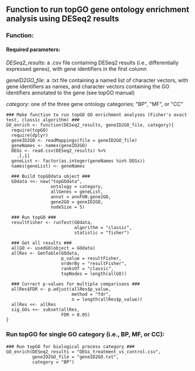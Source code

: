 ## Function to run topGO gene ontology enrichment analysis using DESeq2 results

### Function:

#### Required parameters:

*DESeq2_results*: a .csv file containing DESeq2 results (i.e., differentially expressed genes), with gene identifiers in the first column

*geneID2GO_file*: a .txt file containing a named list of character vectors, with gene identifiers as names, and character vectors containing the GO identifiers annotated to the gene (see topGO manual)

*category*: one of the three gene ontology categories; "BP", "MF", or "CC"

```
### Make function to run topGO GO enrichment analyses (Fisher's exact test, classic algorithm) ###
GO_enrich <- function(DESeq2_results, geneID2GO_file, category){
  require(topGO)
  require(dplyr)
  geneID2GO <- readMappings(file = geneID2GO_file) 
  geneNames <- names(geneID2GO)
  DEGs <- read.csv(DESeq2_results) %>%
    .[,1]
  geneList <- factor(as.integer(geneNames %in% DEGs))
  names(geneList) <- geneNames
  
  ### Build topGOdata object ###
  GOdata <<- new("topGOdata",
                 ontology = category,
                 allGenes = geneList,
                 annot = annFUN.gene2GO,
                 gene2GO = geneID2GO,
                 nodeSize = 5)
                 
  ### Run topGO ###
  resultFisher <- runTest(GOdata,
                          algorithm = "classic",
                          statistic = "fisher")
 
  ### Get all results ###
  allGO <- usedGO(object = GOdata)
  allRes <- GenTable(GOdata, 
                     p_value = resultFisher, 
                     orderBy = "resultFisher", 
                     ranksOf = "classic", 
                     topNodes = length(allGO))
                     
  ### Correct p-values for multiple comparisons ###
  allRes$FDR <- p.adjust(allRes$p_value,
                         method = "fdr",
                         n = length(allRes$p_value))
  allRes <<- allRes
  sig_GOs <<- subset(allRes,
                     FDR < 0.05)
}
```


### Run topGO for single GO category (i.e., BP, MF, or CC):

```
### Run topGO for biological process category ###
GO_enrich(DESeq2_results = "DEGs_treatment_vs_control.csv",
          geneID2GO_file = "geneID2GO.txt",
          category = "BP")

```
